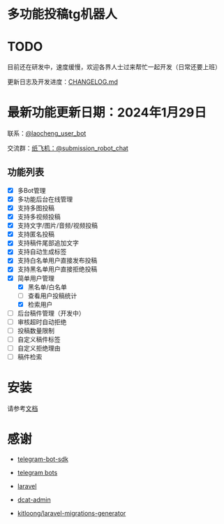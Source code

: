 # 多功能投稿tg机器人

# TODO

目前还在研发中，速度缓慢，欢迎各界人士过来帮忙一起开发（日常还要上班）

更新日志及开发进度：[CHANGELOG.md](https://github.com/taotecode/submission_robot/blob/master/CHANGELOG.md)

# 最新功能更新日期：2024年1月29日

联系：[@laocheng_user_bot](https://t.me/laocheng_user_bot)

交流群：[纸飞机：@submission_robot_chat](https://t.me/submission_robot_chat)

## 功能列表
- [x] 多Bot管理
- [x] 多功能后台在线管理
- [x] 支持多图投稿
- [x] 支持多视频投稿
- [x] 支持文字/图片/音频/视频投稿
- [x] 支持匿名投稿
- [x] 支持稿件尾部追加文字
- [x] 支持自动生成标签
- [x] 支持白名单用户直接发布投稿
- [x] 支持黑名单用户直接拒绝投稿
- [x] 简单用户管理
  - [x] 黑名单/白名单
  - [ ] 查看用户投稿统计
  - [x] 检索用户
- [ ] 后台稿件管理（开发中）
- [ ] 审核超时自动拒绝
- [ ] 投稿数量限制
- [ ] 自定义稿件标签
- [ ] 自定义拒绝理由
- [ ] 稿件检索

# 安装

请参考[文档](https://github.com/taotecode/submission_robot/blob/master/INSTALL.md)


# 感谢

- [telegram-bot-sdk](https://telegram-bot-sdk.com/)

- [telegram bots](https://core.telegram.org/bots)

- [laravel](https://laravel.com/)

- [dcat-admin](https://github.com/jqhph/dcat-admin)
- [kitloong/laravel-migrations-generator](https://github.com/kitloong/laravel-migrations-generator)
